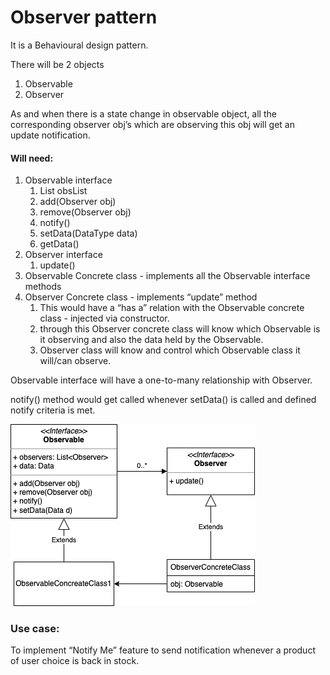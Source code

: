 # Observer pattern

It is a Behavioural design pattern.

There will be 2 objects
1. Observable
2. Observer

As and when there is a state change in observable object,
all the corresponding observer obj’s which are observing
this obj will get an update notification.

#### Will need:
1. Observable interface
    1. List<Observer> obsList
    2. add(Observer obj)
    3. remove(Observer obj)
    4. notify()
    5. setData(DataType data)
    6. getData()
2. Observer interface
    1. update()
3. Observable Concrete class - implements all the Observable interface methods
4. Observer Concrete class - implements “update” method
    1. This would have a “has a” relation with the Observable concrete class - injected via constructor.
    2. through this Observer concrete class will know which Observable is it observing and also the data held by the Observable.
    3. Observer class will know and control which Observable class it will/can observe.

Observable interface will have a one-to-many relationship with Observer.

notify() method would get called whenever setData() is called
and defined notify criteria is met.

![observer_pattern.png](../../../../resources/imgs/observer_pattern.png)

### Use case:
To implement “Notify Me” feature to send notification whenever
a product of user choice is back in stock.
